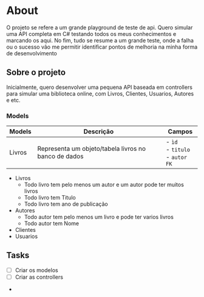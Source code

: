 # About
O projeto se refere a um grande playground de teste de api. Quero simular uma API completa em C# testando todos os meus conhecimentos e marcando os aqui. No fim, tudo se resume a um grande teste, onde a falha ou o sucesso vão me permitir identificar pontos de melhoria na minha forma de desenvolvimento

## Sobre o projeto
Inicialmente, quero desenvolver uma pequena API baseada em controllers para simular uma biblioteca online, com Livros, Clientes, Usuarios, Autores e etc.

### Models
|Models|Descrição|Campos|
|---|---|---|
| Livros | Representa um objeto/tabela livros no banco de dados | - `ìd` <br> - `titulo` <br> - `autor FK`
- Livros
    - Todo livro tem pelo menos um autor e um autor pode ter muitos livros   
    - Todo livro tem Titulo
    - Todo livro tem ano de publicação
- Autores
    - Todo autor tem pelo menos um livro e pode ter varios livros
    - Todo autor tem Nome
- Clientes
- Usuarios

## Tasks
- [ ] Criar os modelos 
- [ ] Criar as controllers
-  